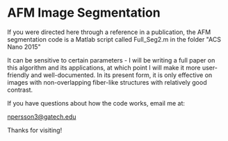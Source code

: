 # AFM Image Segmentation

If you were directed here through a reference in a publication, the AFM segmentation code is a Matlab script called Full_Seg2.m in the folder "ACS Nano 2015"

It can be sensitive to certain parameters - I will be writing a full paper on this algorithm and its applications, at which point I will make it more user-friendly and well-documented. In its present form, it is only effective on images with non-overlapping fiber-like structures with relatively good contrast.

If you have questions about how the code works, email me at:

npersson3@gatech.edu

Thanks for visiting!
